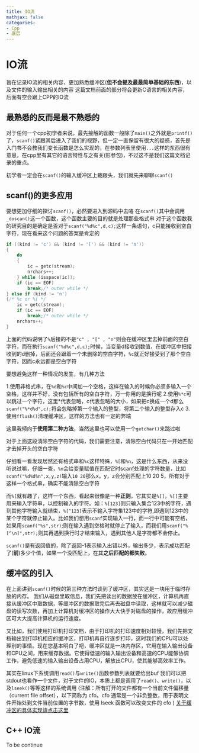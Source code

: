 ```yaml
---
title: IO流
mathjax: false
categories:
- Cpp
- 底层
---
```



# IO流
旨在记录IO流的相关内容，更加熟悉缓冲区(**但不会提及最最简单基础的东西**)，以及文件的输入输出相关的内容
这篇文档前面的部分将会更新C语言的相关内容，后面有空会跟上CPP的IO流
<!--more-->
## 最熟悉的反而是最不熟悉的
对于任何一个cpp初学者来说，最先接触的函数一般除了`main()`之外就是`printf()`了，`scanf()`紧跟其后进入了我们的视野，但一定一直保留有很大的疑惑，首先是入门书不会教我们变长函数是怎么实现的，在参数列表里使用`...`这样的东西很有意思，在cpp里有其它的语言特性与之有关(形参包)，不过这不是我们这篇文档记录的重点。

初学者一定会在`scanf()`的输入缓冲区上栽跟头，我们就先来聊聊`scanf()`

## scanf()的更多应用
要想更加仔细的探讨`scanf()`，必然要进入到源码中去咯
在`scanf()`其中会调用`_doscan()`这一个函数，这个函数主要的目的就是处理那些格式串
对于这个函数我的研究目的是确定是否对于`scanf("%d%c",d,c);`这样一条语句，c只能接收到空白字符，现在看来这个问题的答案是肯定的  
```c
if ((kind != 'c') && (kind != '[') && (kind != 'n'))
{
    do
    {
        ic = getc(stream);
        nrchars++;
    } while (isspace(ic));
    if (ic == EOF)
        break;/* outer while */
} else if (kind != 'n')
{/* %c or %[ */
    ic = getc(stream);
    if (ic == EOF)
        break;/* outer while */
    nrchars++;
}
```
上面的代码说明了`%`后接的不是`"c" , "[" , "n"`则会在缓冲区里去掉前面的空白字符，而在执行`scanf("%d%c",d,c);`时候，当变量d接收到数值，在缓冲区中把接收到的d删掉，后面还会跟着一个未删除的空白字符，`%c`就正好接受到了那个空白字符，因而c永远都是空白字符

要想避免这样一种情况的发生，有几种方法

1.使用非格式串，在`%d`和`%c`中间加一个空格，这样在输入的时候你必须多输入一个空格，这样并不好，没有包括所有的空白字符，万一你用的是换行呢
2.使用`%*c`可以跳过一个字符，这里*代表忽略，c代表忽略的大小，如果把c换成一个d那么`scanf("%*d%d",c);`将会忽略掉第一个输入的整型，将第二个输入的整型存入c
3.使用`fflush()`清理缓冲区，这样的方法也有一定的弊端

这里我倾向于**使用第二种方法**，当然这里也可以使用一个`getchar()`来跳过啦

对于上面这段清除空白字符的代码，我们需要注意，清除空白代码只在一开始匹配才去掉开头的空白字符

仔细看一看发现居然还有格式串和`%c`这样特殊，`%[`和`%n`，这是什么东西，从来没听说过嘛，仔细一查，`%n`会给变量赋值在匹配它时scanf处理的字符数量，比如`scanf("%d%d%n",x,y,z)`输入`10 20`那么x，y，z会分别匹配上10 20 5，所有对于这样一个格式串，确实不能清除空白字符

而`%[`就有趣了，这样一个东西，看起来很像是一种**正则**，它其实是`%[]`，`%[]`主要用来输入字符串，以控制输入的字符。如：`%[123]`则只输入集合123中的字符，遇到其他字符输入就结束，`%[^123]`表示不输入字符集123中的字符,即遇到123中的某个字符就停止输入。比如我们想用`scanf`实现输入一行，而一行中可能有空格，如果用`scanf("%s",str)`;则在输入遇到空格时就停止了输入，而我们用`scanf("%[^\n]",str);`则其再遇到换行时才结束输入，遇到其他人是字符都不会停止。

`scanf()`是有返回值的，除了返回-1表示输入出错以外，输出多少，表示成功匹配了(**前**)多少个值，如果一个没匹配上，在其**之后匹配的都失败**。

## 缓冲区的引入
在上面讲到`scanf()`时候的第三种方法时谈到了缓冲区，其实这是一块用于临时存放的内存。
我们从磁盘里取信息，我们先把读出的数据放在缓冲区，计算机再直接从缓冲区中取数据，等缓冲区的数据取完后再去磁盘中读取，这样就可以减少磁盘的读写次数，再加上计算机对缓冲区的操作大大快于对磁盘的操作，故应用缓冲区可大大提高计算机的运行速度。

又比如，我们使用打印机打印文档，由于打印机的打印速度相对较慢，我们先把文档输出到打印机相应的缓冲区，打印机再自行逐步打印，这时我们的CPU可以处理别的事情。现在您基本明白了吧，缓冲区就是一块内存区，它用在输入输出设备和CPU之间，用来缓存数据。它使得低速的输入输出设备和高速的CPU能够协调工作，避免低速的输入输出设备占用CPU，解放出CPU，使其能够高效率工作。

其实在linux下系统调用`read()`与`write()`函数参数列表就要给出buf
我们可以把stdout也看作一个文件，对于文件的IO，本质上都是调用了`read()`、`write()`，以及`lseek()`等等这样的系统调用
(注解：所有打开的文件都有一个当前文件偏移量（current file offset），以下简称为 cfo。cfo 通常是一个非负整数，用于表明文件开始处到文件当前位置的字节数，使用 lseek 函数可以改变文件的 cfo )
[关于缓冲区的具体实现请点击这里](https://blog.csdn.net/qq_44096670/article/details/121632471)

## C++ IO流
To be continue